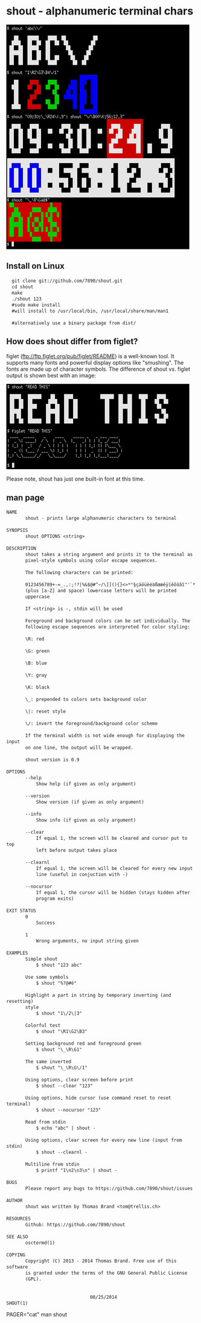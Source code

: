 shout - alphanumeric terminal chars
===================================

![shout example 1](doc/shout4.png?raw=true)

Install on Linux
----------------

```
  git clone git://github.com/7890/shout.git
  cd shout
  make
  ./shout 123
  #sudo make install
  #will install to /usr/local/bin, /usr/local/share/man/man1

  #alternatively use a binary package from dist/
```

How does shout differ from figlet?
----------------------------------

figlet (ftp://ftp.figlet.org/pub/figlet/README) is a well-known tool.
It supports many fonts and powerful display options like "smushing".
The fonts are made up of character symbols. The difference of shout vs. 
figlet output is shown best with an image:

![shout / figlet comparison](doc/shout_vs_figlet.png?raw=true)

Please note, shout has just one built-in font at this time.

man page
--------

```
NAME
       shout - prints large alphanumeric characters to terminal

SYNOPSIS
       shout OPTIONS <string>

DESCRIPTION
       shout takes a string argument and prints it to the terminal as
       pixel-style symbols using color escape sequences.

       The following characters can be printed:

       0123456789+-=_.,:;!?|%&$@#^~/\[](){}<>*°§çäöüèéàßœæëÿïêôûâî"'`*
       (plus [a-Z] and space) lowercase letters will be printed
       uppercase

       If <string> is -, stdin will be used

       Foreground and background colors can be set individually. The
       following escape sequences are interpreted for color styling:

       \R: red

       \G: green

       \B: blue

       \Y: gray

       \K: black

       \_: prepended to colors sets background color

       \|: reset style

       \/: invert the foreground/background color scheme

       If the terminal width is not wide enough for displaying the input
       on one line, the output will be wrapped.

       shout version is 0.9

OPTIONS
       --help
           Show help (if given as only argument)

       --version
           Show version (if given as only argument)

       --info
           Show info (if given as only argument)

       --clear
           If equal 1, the screen will be cleared and cursor put to top
           left before output takes place

       --clearnl
           If equal 1, the screen will be cleared for every new input
           line (useful in conjuction with -)

       --nocursor
           If equal 1, the cursor will be hidden (stays hidden after
           program exits)

EXIT STATUS
       0
           Success

       1
           Wrong arguments, no input string given

EXAMPLES
       Simple shout
           $ shout "123 abc"

       Use some symbols
           $ shout "%?@#é"

       Highlight a part in string by temporary inverting (and resetting)
       style
           $ shout "1\/2\|3"

       Colorful test
           $ shout "\R1\G2\B3"

       Setting background red and foreground green
           $ shout "\_\R\G1"

       The same inverted
           $ shout "\_\R\G\/1"

       Using options, clear screen before print
           $ shout --clear "123"

       Using options, hide cursor (use command reset to reset terminal)
           $ shout --nocursor "123"

       Read from stdin
           $ echo "abc" | shout -

       Using options, clear screen for every new line (input from stdin)
           $ shout --clearnl -

       Multiline from stdin
           $ printf "1\n2\n3\n" | shout -

BUGS
       Please report any bugs to https://github.com/7890/shout/issues

AUTHOR
       shout was written by Thomas Brand <tom@trellis.ch>

RESOURCES
       Github: https://github.com/7890/shout

SEE ALSO
       osctermd(1)

COPYING
       Copyright (C) 2013 - 2014 Thomas Brand. Free use of this software
       is granted under the terms of the GNU General Public License
       (GPL).


                               08/25/2014                       SHOUT(1)
```

PAGER="cat" man shout
